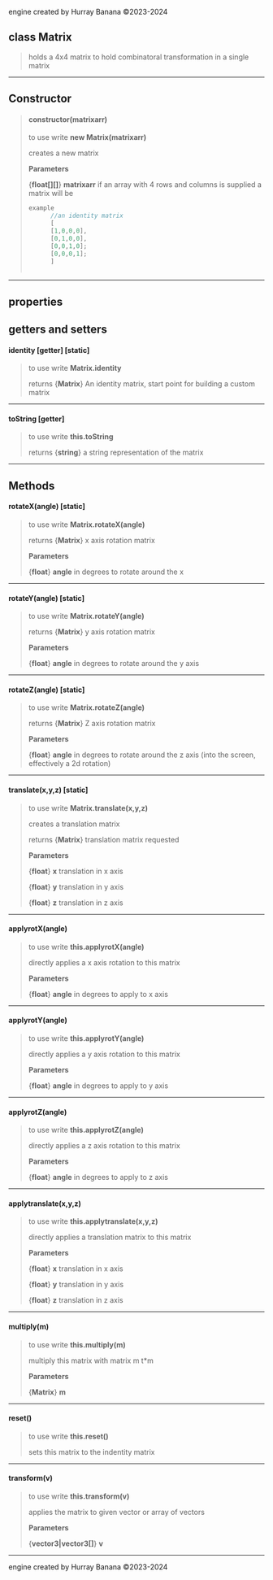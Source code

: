 engine created by Hurray Banana &copy;2023-2024
## class Matrix
>  holds a 4x4 matrix to hold combinatoral transformation in a single matrix
> 
> 

---

## Constructor
> #### constructor(matrixarr)
> to use write **new Matrix(matrixarr)**
> 
> creates a new matrix
> 
> 
> **Parameters**
> 
> {**float[][]**} **matrixarr** if an array with 4 rows and columns is supplied a matrix will be
> 
> ```js
> example
>       //an identity matrix
>       [
>       [1,0,0,0],
>       [0,1,0,0],
>       [0,0,1,0];
>       [0,0,0,1];
>       ]
>      
> ```
> 

---

## properties
## getters and setters
####   identity [getter] [static]
> to use write **Matrix.identity**
> 
> 
> returns {**Matrix**} An identity matrix, start point for building a custom matrix
> 
> 

---

#### toString [getter]
> to use write **this.toString**
> 
> 
> returns {**string**} a string representation of the matrix
> 
> 

---

## Methods
####  rotateX(angle) [static]
> to use write **Matrix.rotateX(angle)**
> 
> 
> returns {**Matrix**} x axis rotation matrix
> 
> 
> **Parameters**
> 
> {**float**} **angle** in degrees to rotate around the x
> 
> 

---

####  rotateY(angle) [static]
> to use write **Matrix.rotateY(angle)**
> 
> 
> returns {**Matrix**} y axis rotation matrix
> 
> 
> **Parameters**
> 
> {**float**} **angle** in degrees to rotate around the y axis
> 
> 

---

####  rotateZ(angle) [static]
> to use write **Matrix.rotateZ(angle)**
> 
> 
> returns {**Matrix**} Z axis rotation matrix
> 
> 
> **Parameters**
> 
> {**float**} **angle** in degrees to rotate around the z axis (into the screen, effectively a 2d rotation)
> 
> 

---

####  translate(x,y,z) [static]
> to use write **Matrix.translate(x,y,z)**
> 
> creates a translation matrix
> 
> 
> returns {**Matrix**} translation matrix requested
> 
> 
> **Parameters**
> 
> {**float**} **x** translation in x axis
> 
> {**float**} **y** translation in y axis
> 
> {**float**} **z** translation in z axis
> 
> 

---

#### applyrotX(angle)
> to use write **this.applyrotX(angle)**
> 
> directly applies a x axis rotation to this matrix
> 
> 
> **Parameters**
> 
> {**float**} **angle** in degrees to apply to x axis
> 
> 

---

#### applyrotY(angle)
> to use write **this.applyrotY(angle)**
> 
> directly applies a y axis rotation to this matrix
> 
> 
> **Parameters**
> 
> {**float**} **angle** in degrees to apply to y axis
> 
> 

---

#### applyrotZ(angle)
> to use write **this.applyrotZ(angle)**
> 
> directly applies a z axis rotation to this matrix
> 
> 
> **Parameters**
> 
> {**float**} **angle** in degrees to apply to z axis
> 
> 

---

#### applytranslate(x,y,z)
> to use write **this.applytranslate(x,y,z)**
> 
> directly applies a translation matrix to this matrix
> 
> 
> **Parameters**
> 
> {**float**} **x** translation in x axis
> 
> {**float**} **y** translation in y axis
> 
> {**float**} **z** translation in z axis
> 
> 

---

#### multiply(m)
> to use write **this.multiply(m)**
> 
> multiply this matrix with matrix m t*m
> 
> 
> **Parameters**
> 
> {**Matrix**} **m** 
> 
> 

---

#### reset()
> to use write **this.reset()**
> 
> sets this matrix to the indentity matrix
> 
> 

---

#### transform(v)
> to use write **this.transform(v)**
> 
> applies the matrix to given vector or array of vectors
> 
> 
> **Parameters**
> 
> {**vector3|vector3[]**} **v** 
> 
> 

---

engine created by Hurray Banana &copy;2023-2024
